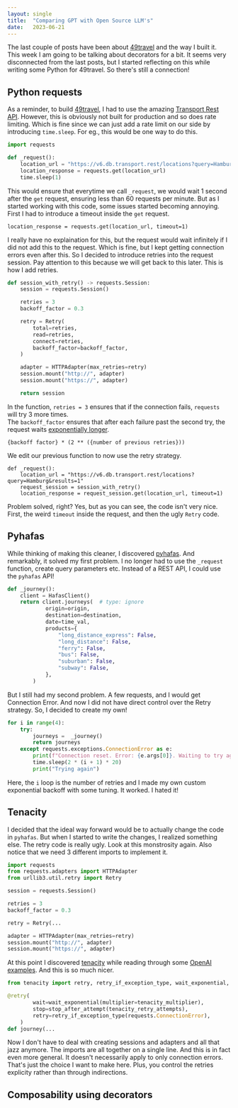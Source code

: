 ```yaml
---
layout: single
title:  "Comparing GPT with Open Source LLM's"
date:   2023-06-21
---
```


The last couple of posts have been about [49travel](https://49travel.vercel.app/) and the way I built it.
This week I am going to be talking about decorators for a bit. 
It seems very disconnected from the last posts, but I started reflecting on this
while writing some Python for 49travel. 
So there's still a connection!

## Python requests

As a reminder, to build [49travel](../blog_49travel/), I had to use the amazing [Transport Rest API](https://transport.rest/). 
However, this is obviously not built for production and so does rate limiting. 
Which is fine since we can just add a rate limit on our side by introducing `time.sleep`. 
For eg., this would be one way to do this. 

```python
import requests

def _request():
    location_url = "https://v6.db.transport.rest/locations?query=Hamburg&results=1"
    location_response = requests.get(location_url)
    time.sleep(1)
```

This would ensure that everytime we call `_request`, we would wait 1 second after the `get` request, ensuring less than 60 requests per minute. 
But as I started working with this code, some issues started becoming annoying. 
First I had to introduce a timeout inside the `get` request. 

```
location_response = requests.get(location_url, timeout=1)
```

I really have no explaination for this, but the request would wait infinitely if I did not add this to the request. 
Which is fine, but I kept getting connection errors even after this. 
So I decided to introduce retries into the request session. Pay attention to this because we will get back to this later. 
This is how I add retries.

```python
def session_with_retry() -> requests.Session:
    session = requests.Session()

    retries = 3
    backoff_factor = 0.3

    retry = Retry(
        total=retries,
        read=retries,
        connect=retries,
        backoff_factor=backoff_factor,
    )

    adapter = HTTPAdapter(max_retries=retry)
    session.mount("http://", adapter)
    session.mount("https://", adapter)

    return session
```

In the function, `retries = 3` ensures that if the connection fails, `requests` will try 3 more times.  
The `backoff_factor` ensures that after each failure past the second try, the request waits [exponentially longer](https://urllib3.readthedocs.io/en/stable/reference/urllib3.util.html). 

```
{backoff factor} * (2 ** ({number of previous retries}))
```

We edit our previous function to now use the retry strategy. 

```
def _request():
    location_url = "https://v6.db.transport.rest/locations?query=Hamburg&results=1"
    request_session = session_with_retry()
    location_response = request_session.get(location_url, timeout=1)
```

Problem solved, right? Yes, but as you can see, the code isn't very nice. First, the weird `timeout` inside the request, and then the ugly `Retry` code.  


## Pyhafas

While thinking of making this cleaner, I discovered [pyhafas](https://github.com/FahrplanDatenGarten/pyhafas). 
And remarkably, it solved my first problem. I no longer had to use the `_request` function, create query parameters etc. 
Instead of a REST API, I could use the `pyhafas` API!

```python
def _journey():
    client = HafasClient()
    return client.journeys(  # type: ignore
            origin=origin,
            destination=destination,
            date=time_val,
            products={
                "long_distance_express": False,
                "long_distance": False,
                "ferry": False,
                "bus": False,
                "suburban": False,
                "subway": False,
            },
        )
```

But I still had my second problem. A few requests, and I would get Connection Error. And now I did not have direct control
over the Retry strategy. 
So, I decided to create my own!

```python
for i in range(4):
    try:
        journeys =  _journey() 
        return journeys
    except requests.exceptions.ConnectionError as e:
        print(f"Connection reset. Error: {e.args[0]}. Waiting to try again.")
        time.sleep(2 * (i + 1) * 20)
        print("Trying again")
```

Here, the `i` loop is the number of retries and I made my own custom exponential backoff with some tuning. 
It worked. I hated it!


## Tenacity 

I decided that the ideal way forward would be to actually change the code in `pyhafas`. 
But when I started to write the changes, I realized something else. 
The retry code is really ugly. Look at this monstrosity again.
Also notice that we need 3 different imports to implement it. 


```python
import requests
from requests.adapters import HTTPAdapter
from urllib3.util.retry import Retry

session = requests.Session()

retries = 3
backoff_factor = 0.3

retry = Retry(...

adapter = HTTPAdapter(max_retries=retry)
session.mount("http://", adapter)
session.mount("https://", adapter)
```

At this point I discovered [tenacity](https://tenacity.readthedocs.io/en/latest/) while 
reading through some [OpenAI examples](https://github.com/openai/openai-cookbook/blob/90ef0f25e5615fa2bdd5982d6ce1162f4e3839c6/apps/embeddings-playground/embeddings_playground.py).
And this is so much nicer.


```python
from tenacity import retry, retry_if_exception_type, wait_exponential, stop_after_attempt 

@retry(
        wait=wait_exponential(multiplier=tenacity_multiplier),
        stop=stop_after_attempt(tenacity_retry_attempts),
        retry=retry_if_exception_type(requests.ConnectionError),
    )
def journey(...
```

Now I don't have to deal with creating sessions and adapters and all that jazz anymore.
The imports are all together on a single line.
And this is in fact even more general. It doesn't necessarily apply to only connection errors.
That's just the choice I want to make here.
Plus, you control the retries explicity rather than through indirections. 


## Composability using decorators